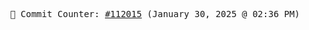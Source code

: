 <p align="center">
    <samp>
        📮 Commit Counter: <a href="https://github.com/Javascript-void0/Javascript-void0/commits/main">#112015</a> (January 30, 2025 @ 02:36 PM)
    </samp>
</p>